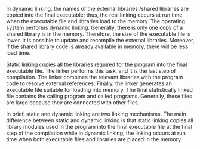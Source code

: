 In dynamic linking, the names of the external libraries /shared libraries are copied into the final executable; thus, the real linking occurs at run time when the executable file and libraries load to the memory. The operating system performs dynamic linking. Generally, there is only one copy of a shared library is in the memory. Therefore, the size of the executable file is lower. It is possible to update and recompile the external libraries. Moreover, if the shared library code is already available in memory, there will be less load time.

Static linking copies all the libraries required for the program into the final executable file. The linker performs this task, and it is the last step of compilation. The linker combines the relevant libraries with the program code to resolve external references. Finally, the linker generates an executable file suitable for loading into memory. The final statistically linked file contains the calling program and called programs. Generally, these files are large because they are connected with other files.

In brief, static and dynamic linking are two linking mechanisms. The main difference between static and dynamic linking is that static linking copies all library modules used in the program into the final executable file at the final step of the compilation while in dynamic linking, the linking occurs at run time when both executable files and libraries are placed in the memory.
